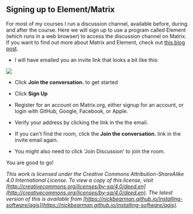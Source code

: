 ## Signing up to Element/Matrix

For most of my courses I run a discussion channel, available before, during and after the course. Here we will sign up to use a program called Element (which runs in a web browser) to access the discussion channel on Matrix. If you want to find out more about Matrix and Element, check out [this blog post](https://www.geospatialtrainingsolutions.co.uk/matrix-whats-it-all-about/). 

- I will have emailed you an invite link that looks a bit like this:

![](element-invite-email.png)

- Click **Join the conversation.** to get started

- Click **Sign Up**

- Register for an account on Matrix.org, either signup for an account, or login with GitHub, Google, Facebook, or Apple.

- Verify your address by clicking the link in the the email. 

- If you can't find the room, click the **Join the conversation.** link in the invite email again. 

- You might also need to click 'Join Discussion' to join the room. 

You are good to go!

*This work is licensed under the Creative Commons Attribution-ShareAlike 4.0 International License. To view a copy of this license, visit [http://creativecommons.org/licenses/by-sa/4.0/deed.en](http://creativecommons.org/licenses/by-sa/4.0/deed.en). The latest version of this is available from [https://nickbearman.github.io/installing-software/qgis](https://nickbearman.github.io/installing-software/qgis).*
